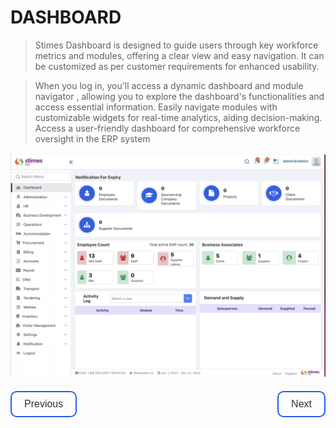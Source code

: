  # DASHBOARD 

>Stimes Dashboard is designed to guide users through key workforce metrics and modules, offering a clear view and easy navigation. It can be customized as per customer requirements for enhanced usability.

>When you log in, you'll access a dynamic dashboard and module navigator , allowing you to explore the dashboard's functionalities and access essential information. 
>Easily navigate modules with customizable widgets for real-time analytics, aiding decision-making. Access a user-friendly dashboard for comprehensive  workforce oversight in the ERP system

![alt text](../images/main-dashboard.png)
<div style="display: flex; justify-content: space-between; margin-top: 20px;">
    <a href="previous_page_url" style="display: inline-block; padding: 10px 20px; font-size: 16px; cursor: pointer; text-align: center; text-decoration: none; font-family: 'Poppins', sans-serif; color: #333; background-color: transparent; border: 2px solid #235fe6; border-radius: 10px;" onmouseover="this.style.backgroundColor='#235fe6'; this.style.color='white';" onmouseout="this.style.backgroundColor='transparent'; this.style.color='#333';">Previous</a>
    <a href="next_page_url" style="display: inline-block; padding: 10px 20px; font-size: 16px; cursor: pointer; text-align: center; text-decoration: none; font-family: 'Poppins', sans-serif; color: #333; background-color: transparent; border: 2px solid #235fe6; border-radius: 10px;" onmouseover="this.style.backgroundColor='#235fe6'; this.style.color='white';" onmouseout="this.style.backgroundColor='transparent'; this.style.color='#333';">Next</a>
</div>